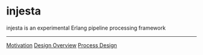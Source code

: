 # injesta
injesta is an experimental Erlang pipeline processing framework

***

[Motivation](https://github.com/PeteFurniss/injesta/tree/master/doc/motivation.md) 
[Design Overview](https://github.com/PeteFurniss/injesta/tree/master/doc/design_overview.md)
[Process Design](https://github.com/PeteFurniss/injesta/tree/master/doc/process_design.md)